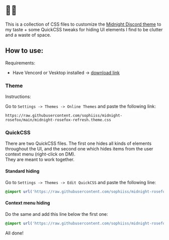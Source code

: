 # 🌹🦊
This is a collection of CSS files to customize the [Midnight Discord theme](https://github.com/refact0r/midnight-discord) to my taste + some QuickCSS tweaks for hiding UI elements I find to be clutter and a waste of space.

## How to use:

Requirements:
- Have Vencord or Vesktop installed -> [download link](https://vencord.dev/download/)

### Theme

Instructions:

Go to `Settings -> Themes -> Online Themes` and paste the following link:
```
https://raw.githubusercontent.com/sophiiss/midnight-rosefox/main/midnight-rosefox-refresh.theme.css
```

### QuickCSS
There are two QuickCSS files. The first one hides all kinds of elements throughout the UI, and the second one which hides items from the user context menu (right-click on DM).<br>They are meant to work together.

#### Standard hiding
Go to `Settings -> Themes -> Edit QuickCSS` and paste the following line:
```css
@import url('https://raw.githubusercontent.com/sophiiss/midnight-rosefox/main/quick.css');
```

#### Context menu hiding
Do the same and add this line below the first one:
```css
@import url('https://raw.githubusercontent.com/sophiiss/midnight-rosefox/main/quick-context-menu.css');
```

All done!
